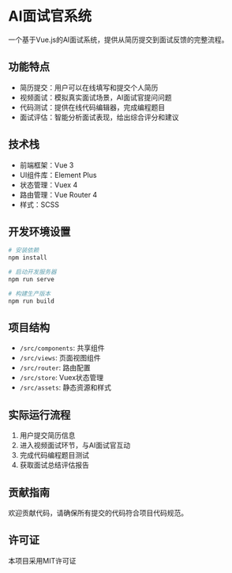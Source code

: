 # AI面试官系统

一个基于Vue.js的AI面试系统，提供从简历提交到面试反馈的完整流程。

## 功能特点

- 简历提交：用户可以在线填写和提交个人简历
- 视频面试：模拟真实面试场景，AI面试官提问问题
- 代码测试：提供在线代码编辑器，完成编程题目
- 面试评估：智能分析面试表现，给出综合评分和建议

## 技术栈

- 前端框架：Vue 3
- UI组件库：Element Plus
- 状态管理：Vuex 4
- 路由管理：Vue Router 4
- 样式：SCSS

## 开发环境设置

```bash
# 安装依赖
npm install

# 启动开发服务器
npm run serve

# 构建生产版本
npm run build
```

## 项目结构

- `/src/components`: 共享组件
- `/src/views`: 页面视图组件
- `/src/router`: 路由配置
- `/src/store`: Vuex状态管理
- `/src/assets`: 静态资源和样式

## 实际运行流程

1. 用户提交简历信息
2. 进入视频面试环节，与AI面试官互动
3. 完成代码编程题目测试
4. 获取面试总结评估报告

## 贡献指南

欢迎贡献代码，请确保所有提交的代码符合项目代码规范。

## 许可证

本项目采用MIT许可证 